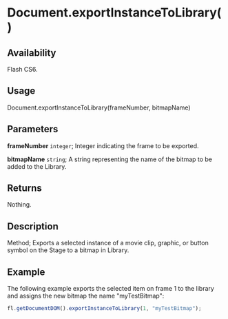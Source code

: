 # Document.exportInstanceToLibrary()

## Availability

Flash CS6.

## Usage

Document.exportInstanceToLibrary(frameNumber, bitmapName)

## Parameters

**frameNumber** `integer`; Integer indicating the frame to be exported.

**bitmapName** `string`; A string representing the name of the bitmap to be added to the Library.

## Returns

Nothing.

## Description

Method; Exports a selected instance of a movie clip, graphic, or button symbol on the Stage to a bitmap in Library.

## Example

The following example exports the selected item on frame 1 to the library and assigns the new bitmap the name "myTestBitmap":

```javascript
fl.getDocumentDOM().exportInstanceToLibrary(1, "myTestBitmap");
```
